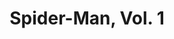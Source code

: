 ---
title: "Spider-Man, Vol. 1"
issue: 9A
issue_nr: 9
full_title: "Perceptions, Part 2"
subtitle: ""
story_arc: Perceptions
crossover: ""
variant: ""
publisher: Marvel Comics
creators: 
  - Todd McFarlane
release_date: "Feb 19, 1991"
release_year: 1991
genre:
  - Action
  - Adventure
  - Super-Heroes
format: Comic
pages: 32
signed_by: ""
price: 1.75
---